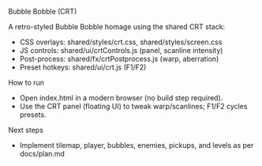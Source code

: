 Bubble Bobble (CRT)

A retro-styled Bubble Bobble homage using the shared CRT stack:
- CSS overlays: shared/styles/crt.css, shared/styles/screen.css
- JS controls: shared/ui/crtControls.js (panel, scanline intensity)
- Post-process: shared/fx/crtPostprocess.js (warp, aberration)
- Preset hotkeys: shared/ui/crt.js (F1/F2)

How to run
- Open index.html in a modern browser (no build step required).
- Use the CRT panel (floating UI) to tweak warp/scanlines; F1/F2 cycles presets.

Next steps
- Implement tilemap, player, bubbles, enemies, pickups, and levels as per docs/plan.md
